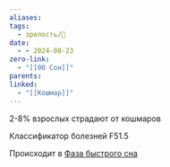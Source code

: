```yaml
---
aliases: 
tags:
  - зрелость/🌱
date:
  - - 2024-08-23
zero-link:
  - "[[00 Сон]]"
parents: 
linked:
  - "[[Кошмар]]"
---
```

2-8% взрослых страдают от кошмаров

Классификатор болезней F51.5

Происходит в [Фаза быстрого сна](Фаза%20быстрого%20сна.md)
